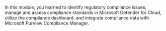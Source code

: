 In this module, you learned to identify regulatory compliance issues, manage and assess compliance standards in Microsoft Defender for Cloud, utilize the compliance dashboard, and integrate compliance data with Microsoft Purview Compliance Manager.
